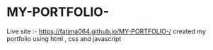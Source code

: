# MY-PORTFOLIO-
Live site :- https://fatima064.github.io/MY-PORTFOLIO-/
created my portfolio using html , css and javascript
